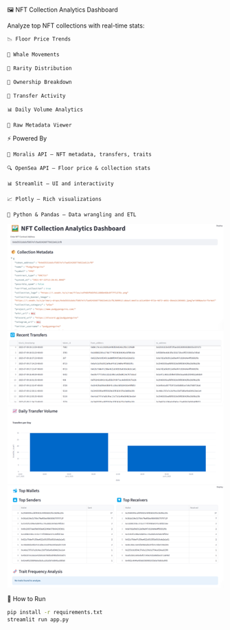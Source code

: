  🖼️ NFT Collection Analytics Dashboard

Analyze top NFT collections with real-time stats:

    📉 Floor Price Trends

    🐋 Whale Movements

    🧬 Rarity Distribution

    👤 Ownership Breakdown

    🔁 Transfer Activity

    📊 Daily Volume Analytics

    🧪 Raw Metadata Viewer

⚡ Powered By

    🧠 Moralis API – NFT metadata, transfers, traits

    🔍 OpenSea API – Floor price & collection stats

    📊 Streamlit – UI and interactivity

    📈 Plotly – Rich visualizations

    🐍 Python & Pandas – Data wrangling and ETL


![Dashboard Screenshot](images/NFT-1.png)
![Dashboard Screenshot](images/NFT-2.png)
![Dashboard Screenshot](images/NFT-3.png)
![Dashboard Screenshot](images/NFT-4.png)



🔧 How to Run

```bash
pip install -r requirements.txt
streamlit run app.py

